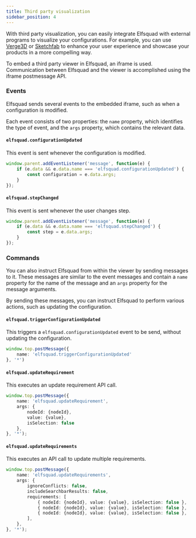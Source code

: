 ```yaml
---
title: Third party visualization
sidebar_position: 4
---
```


With third party visualization, you can easily integrate Elfsquad with
external programs to visualize your configurations. For example, you can
use <a href="/blog/tutorial%20-%20verge3d%20viewer">Verge3D</a> or <a href="/blog/tutorial%20-%20sketchfab%20viewer">Sketchfab</a> 
to enhance your user experience and showcase your products in a more
compelling way.

To embed a third party viewer in Elfsquad, an iframe is used.
Communication between Elfsquad and the viewer is accomplished using the
iframe postmessage API.

### Events

Elfsquad sends several events to the embedded iframe, such as when a
configuration is modified. 

Each event consists of two properties: the `name` property, which
identifies the type of event, and the `args` property, which contains the
relevant data.

#### `elfsquad.configurationUpdated`
This event is sent whenever the configuration is modified. 

```ts
window.parent.addEventListener('message', function(e) {                
    if (e.data && e.data.name === 'elfsquad.configurationUpdated') {
        const configuration = e.data.args;
    }
});
```

#### `elfsquad.stepChanged`
This event is sent whenever the user changes step.

```ts
window.parent.addEventListener('message', function(e) {
    if (e.data && e.data.name === 'elfsquad.stepChanged') {
        const step = e.data.args;
    }
});
```

### Commands

You can also instruct Elfsquad from within the viewer by sending
messages to it. These messages are similar to the event messages and
contain a `name` property for the name of the message and an `args` property
for the message arguments. 

By sending these messages, you can instruct Elfsquad to perform various
actions, such as updating the configuration.

#### `elfsquad.triggerConfigurationUpdated`

This triggers a `elfsquad.configurationUpdated` event to be send,
without updating the configuration.

```ts
window.top.postMessage({
    name: 'elfsquad.triggerConfigurationUpdated'
}, '*')
```

#### `elfsquad.updateRequirement`

This executes an update requirement API call.

```ts
window.top.postMessage({                    
    name: 'elfsquad.updateRequirement',
    args: {
        nodeId: {nodeId},
        value: {value}, 
        isSelection: false
    },
}, '*');
```

#### `elfsquad.updateRequirements`

This executes an API call to update multiple requirements.

```ts
window.top.postMessage({                    
    name: 'elfsquad.updateRequirements',
    args: {
        ignoreConflicts: false,
        includeSearchbarResults: false,
        requirements: [
            { nodeId: {nodeId}, value: {value}, isSelection: false },
            { nodeId: {nodeId}, value: {value}, isSelection: false },
            { nodeId: {nodeId}, value: {value}, isSelection: false },
        ],
    },
}, '*');
```

